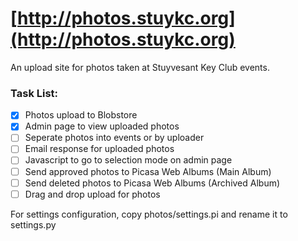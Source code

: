 [http://photos.stuykc.org](http://photos.stuykc.org)
========================================

An upload site for photos taken at Stuyvesant Key Club events.

### Task List:
- [x] Photos upload to Blobstore
- [x] Admin page to view uploaded photos
- [ ] Seperate photos into events or by uploader
- [ ] Email response for uploaded photos
- [ ] Javascript to go to selection mode on admin page
- [ ] Send approved photos to Picasa Web Albums (Main Album)
- [ ] Send deleted photos to Picasa Web Albums (Archived Album)
- [ ] Drag and drop upload for photos

For settings configuration, copy photos/settings.pi and rename it to settings.py
